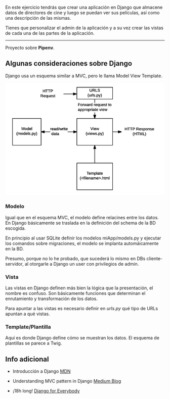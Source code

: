 En este ejercicio tendrás que crear una aplicación en Django que almacene datos de directores de cine y luego se puedan ver sus películas, así como una descripción de las mismas.

Tienes que personalizar el admin de la aplicación y a su vez crear las vistas de cada una de las partes de la aplicación.

---

Proyecto sobre **Pipenv**.

## Algunas consideraciones sobre Django

Django usa un esquema similar a MVC, pero le llama Model View Template.

![Esquema Funcionamiento Django](esquema-django.png)

### Modelo

Igual que en el esquema MVC, el modelo define relacines entre los datos. En Django básicamente se traslada en la definición del schema de la BD escogida.

En principio al usar SQLite definir los modelos miApp/models.py y ejecutar los comandos sobre migraciones, el modelo se implanta automáicamente en la BD.

Presumo, porque no lo he probado, que sucederá lo mismo en DBs cliente-servidor, al otorgarle a Django un user con privilegios de admin.

### Vista

Las vistas en Django definen más bien la lógica que la presentación, el nombre es confuso. Son básicamente funciones que determinan el enrutamiento y transformación de los datos.

Para apuntar a las vistas es necesario definir en *urls.py* qué tipo de URLs apuntan a qué vistas.

### Template/Plantilla

Aquí es donde Django define cómo se muestran los datos. El esquema de plantillas se parece a Twig.


## Info adicional

- Introducción a Django [MDN](https://developer.mozilla.org/es/docs/Learn/Server-side/Django/Introduction)

- Understanding MVC pattern in Django [Medium Blog](https://medium.com/shecodeafrica/understanding-the-mvc-pattern-in-django-edda05b9f43f)

- ¡18h long! [Django for Everybody](https://www.youtube.com/watch?v=o0XbHvKxw7Y)